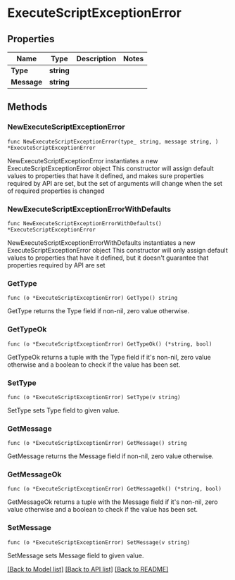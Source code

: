 # ExecuteScriptExceptionError

## Properties

Name | Type | Description | Notes
------------ | ------------- | ------------- | -------------
**Type** | **string** |  | 
**Message** | **string** |  | 

## Methods

### NewExecuteScriptExceptionError

`func NewExecuteScriptExceptionError(type_ string, message string, ) *ExecuteScriptExceptionError`

NewExecuteScriptExceptionError instantiates a new ExecuteScriptExceptionError object
This constructor will assign default values to properties that have it defined,
and makes sure properties required by API are set, but the set of arguments
will change when the set of required properties is changed

### NewExecuteScriptExceptionErrorWithDefaults

`func NewExecuteScriptExceptionErrorWithDefaults() *ExecuteScriptExceptionError`

NewExecuteScriptExceptionErrorWithDefaults instantiates a new ExecuteScriptExceptionError object
This constructor will only assign default values to properties that have it defined,
but it doesn't guarantee that properties required by API are set

### GetType

`func (o *ExecuteScriptExceptionError) GetType() string`

GetType returns the Type field if non-nil, zero value otherwise.

### GetTypeOk

`func (o *ExecuteScriptExceptionError) GetTypeOk() (*string, bool)`

GetTypeOk returns a tuple with the Type field if it's non-nil, zero value otherwise
and a boolean to check if the value has been set.

### SetType

`func (o *ExecuteScriptExceptionError) SetType(v string)`

SetType sets Type field to given value.


### GetMessage

`func (o *ExecuteScriptExceptionError) GetMessage() string`

GetMessage returns the Message field if non-nil, zero value otherwise.

### GetMessageOk

`func (o *ExecuteScriptExceptionError) GetMessageOk() (*string, bool)`

GetMessageOk returns a tuple with the Message field if it's non-nil, zero value otherwise
and a boolean to check if the value has been set.

### SetMessage

`func (o *ExecuteScriptExceptionError) SetMessage(v string)`

SetMessage sets Message field to given value.



[[Back to Model list]](../README.md#documentation-for-models) [[Back to API list]](../README.md#documentation-for-api-endpoints) [[Back to README]](../README.md)


